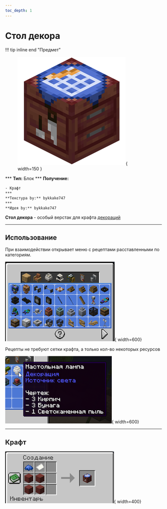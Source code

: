 ```yaml
---
toc_depth: 1
---
```


# Стол декора

!!! tip inline end "Предмет"
    <figure markdown="span">
        ![decor_table](../../assets/items/block/decor_table.png){ width=150 }
    </figure>
    ***
    **Тип:** Блок
    ***
    **Получение:**
    
    - Крафт
    ***
    **Текстура by:** bykkake747
    ***
    **Идея by:** bykkake747

**Стол декора** - особый верстак для крафта [декораций](gameplay/unique/decor.md)

***

## Использование

При взаимодействии открывает меню с рецептами расставленными по категориям.

![decortablecraft](../../assets/items/items/decor_table_menu.png){ width=600}

Рецепты не требуют сетки крафта, а только кол-во некоторых ресурсов

![decorrecipedemo](../../assets/items/items/decor_recipe_demo.png){ width=600}

***
## Крафт

![decortablecraft](../../assets/crafts/decor_table_craft.png){ width=400}